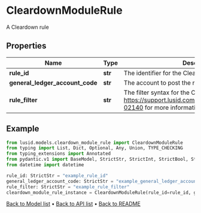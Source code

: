# CleardownModuleRule

A Cleardown rule
## Properties
Name | Type | Description | Notes
------------ | ------------- | ------------- | -------------
**rule_id** | **str** | The identifier for the Cleardown Rule. | 
**general_ledger_account_code** | **str** | The account to post the residual P&amp;L to. | 
**rule_filter** | **str** | The filter syntax for the Cleardown Rule. See https://support.lusid.com/knowledgebase/article/KA-02140 for more information on filter syntax. | 
## Example

```python
from lusid.models.cleardown_module_rule import CleardownModuleRule
from typing import List, Dict, Optional, Any, Union, TYPE_CHECKING
from typing_extensions import Annotated
from pydantic.v1 import BaseModel, StrictStr, StrictInt, StrictBool, StrictFloat, StrictBytes, Field, validator, ValidationError, conlist, constr
from datetime import datetime

rule_id: StrictStr = "example_rule_id"
general_ledger_account_code: StrictStr = "example_general_ledger_account_code"
rule_filter: StrictStr = "example_rule_filter"
cleardown_module_rule_instance = CleardownModuleRule(rule_id=rule_id, general_ledger_account_code=general_ledger_account_code, rule_filter=rule_filter)

```

[Back to Model list](../README.md#documentation-for-models) &#8226; [Back to API list](../README.md#documentation-for-api-endpoints) &#8226; [Back to README](../README.md)

